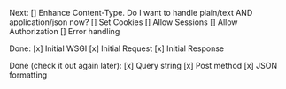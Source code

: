 Next:
[] Enhance Content-Type. Do I want to handle plain/text AND application/json now?
[] Set Cookies
[] Allow Sessions
[] Allow Authorization
[] Error handling

Done:
[x] Initial WSGI
[x] Initial Request
[x] Initial Response

Done (check it out again later):
[x] Query string
[x] Post method
[x] JSON formatting
